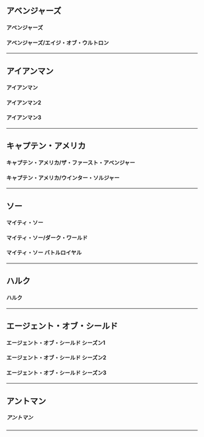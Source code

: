 ## アベンジャーズ

#### アベンジャーズ

#### アベンジャーズ/エイジ・オブ・ウルトロン

---

## アイアンマン
#### アイアンマン
#### アイアンマン2
#### アイアンマン3

---

## キャプテン・アメリカ
#### キャプテン・アメリカ/ザ・ファースト・アベンジャー
#### キャプテン・アメリカ/ウインター・ソルジャー

---

## ソー
#### マイティ・ソー 
#### マイティ・ソー/ダーク・ワールド
#### マイティ・ソー バトルロイヤル

---

## ハルク
#### ハルク

---

## エージェント・オブ・シールド
#### エージェント・オブ・シールド シーズン1
#### エージェント・オブ・シールド シーズン2
#### エージェント・オブ・シールド シーズン3

---

## アントマン
##### アントマン

---
